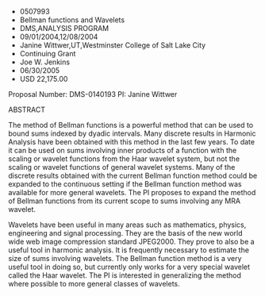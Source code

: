 
* 0507993
* Bellman functions and Wavelets
* DMS,ANALYSIS PROGRAM
* 09/01/2004,12/08/2004
* Janine Wittwer,UT,Westminster College of Salt Lake City
* Continuing Grant
* Joe W. Jenkins
* 06/30/2005
* USD 22,175.00

Proposal Number: DMS-0140193 PI: Janine Wittwer

ABSTRACT

The method of Bellman functions is a powerful method that can be used to bound
sums indexed by dyadic intervals. Many discrete results in Harmonic Analysis
have been obtained with this method in the last few years. To date it can be
used on sums involving inner products of a function with the scaling or wavelet
functions from the Haar wavelet system, but not the scaling or wavelet functions
of general wavelet systems. Many of the discrete results obtained with the
current Bellman function method could be expanded to the continuous setting if
the Bellman function method was available for more general wavelets. The PI
proposes to expand the method of Bellman functions from its current scope to
sums involving any MRA wavelet.

Wavelets have been useful in many areas such as mathematics, physics,
engineering and signal processing. They are the basis of the new world wide web
image compression standard JPEG2000. They prove to also be a useful tool in
harmonic analysis. It is frequently necessary to estimate the size of sums
involving wavelets. The Bellman function method is a very useful tool in doing
so, but currently only works for a very special wavelet called the Haar wavelet.
The PI is interested in generalizing the method where possible to more general
classes of wavelets.


